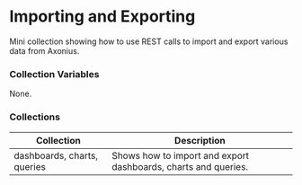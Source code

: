 # Importing and Exporting
Mini collection showing how to use REST calls to import and export various data from Axonius.

### Collection Variables
None.

### Collections
| Collection                  | Description                                                           |
| --------------------------- | --------------------------------------------------------------------- |
| dashboards, charts, queries | Shows how to import and export dashboards, charts and queries.        |


